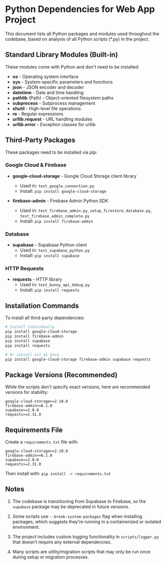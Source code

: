 # Python Dependencies for Web App Project

This document lists all Python packages and modules used throughout the codebase, based on analysis of all Python scripts (*.py) in the project.

## Standard Library Modules (Built-in)
These modules come with Python and don't need to be installed:

- **os** - Operating system interface
- **sys** - System-specific parameters and functions
- **json** - JSON encoder and decoder
- **datetime** - Date and time handling
- **pathlib** (Path) - Object-oriented filesystem paths
- **subprocess** - Subprocess management
- **shutil** - High-level file operations
- **re** - Regular expressions
- **urllib.request** - URL handling modules
- **urllib.error** - Exception classes for urllib

## Third-Party Packages
These packages need to be installed via pip:

### Google Cloud & Firebase
- **google-cloud-storage** - Google Cloud Storage client library
  - Used in: `test_google_connection.py`
  - Install: `pip install google-cloud-storage`

- **firebase-admin** - Firebase Admin Python SDK
  - Used in: `test_firebase_admin.py`, `setup_firestore_database.py`, `test_firebase_admin_complete.py`
  - Install: `pip install firebase-admin`

### Database
- **supabase** - Supabase Python client
  - Used in: `test_supabase_python.py`
  - Install: `pip install supabase`

### HTTP Requests
- **requests** - HTTP library
  - Used in: `test_bunny_api_debug.py`
  - Install: `pip install requests`

## Installation Commands

To install all third-party dependencies:

```bash
# Install individually
pip install google-cloud-storage
pip install firebase-admin
pip install supabase
pip install requests

# Or install all at once
pip install google-cloud-storage firebase-admin supabase requests
```

## Package Versions (Recommended)

While the scripts don't specify exact versions, here are recommended versions for stability:

```
google-cloud-storage>=2.10.0
firebase-admin>=6.1.0
supabase>=2.0.0
requests>=2.31.0
```

## Requirements File

Create a `requirements.txt` file with:

```
google-cloud-storage>=2.10.0
firebase-admin>=6.1.0
supabase>=2.0.0
requests>=2.31.0
```

Then install with: `pip install -r requirements.txt`

## Notes

1. The codebase is transitioning from Supabase to Firebase, so the `supabase` package may be deprecated in future versions.

2. Some scripts use `--break-system-packages` flag when installing packages, which suggests they're running in a containerized or isolated environment.

3. The project includes custom logging functionality in `scripts/logger.py` that doesn't require any external dependencies.

4. Many scripts are utility/migration scripts that may only be run once during setup or migration processes.